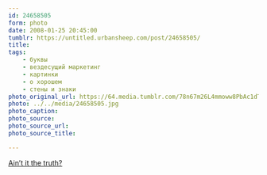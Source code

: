 ```yaml
---
id: 24658505
form: photo
date: 2008-01-25 20:45:00
tumblr: https://untitled.urbansheep.com/post/24658505/
title:
tags:
    - буквы
    - вездесущий маркетинг
    - картинки
    - о хорошем
    - стены и знаки
photo_original_url: https://64.media.tumblr.com/78n67m26L4mmoww8PbAc1dT7_1280.jpg
photo: ../../media/24658505.jpg
photo_caption:
photo_source:
photo_source_url:
photo_source_title:

---
```


<p><a href="http://flickr.com/photos/sepultura/2213647530/">Ain’t it the truth?</a></p>
